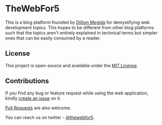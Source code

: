 # TheWebFor5

This is a blog platform founded by [Dillion Megida](https://twitter.com/iamdillion) for demystifying web development topics. This hopes to be different from other blog platforms such that the topics aren't entirely explained in technical terms but simpler ones that can be easily consumed by a reader.

## License

This project is open-source and available under the [MIT License](https://github.com/dillionmegida/thewebfor5/blob/master/LICENSE).

## Contributions

If you find any bug or feature request while using the web application, kindly [create an issue](https://github.com/dillionmegida/thewebfor5/issues) on it.

[Pull Requests](https://github.com/dillionmegida/thewebfor5/pulls) are also welcome.

You can reach us on twitter - [@thewebfor5](https://twitter.com/thewebfor5).
